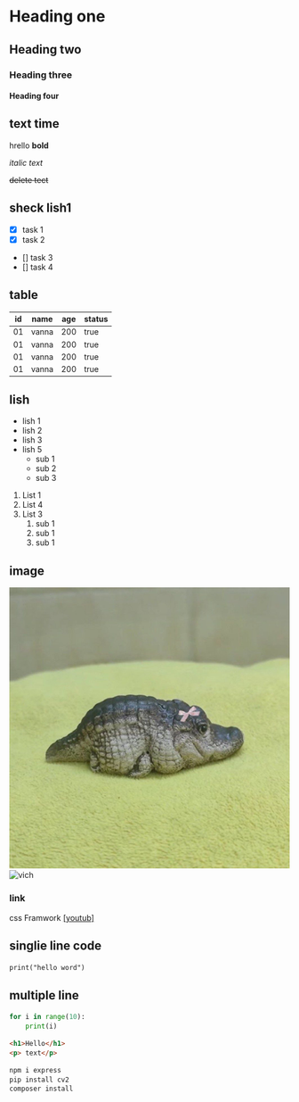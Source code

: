 # Heading one
## Heading two
### Heading three
#### Heading four

## text time
hrello **bold**

*italic text*

~~delete tect~~
## sheck lish1

- [X] task 1
- [X] task 2
- [] task 3
- [] task 4

## table
|id | name | age | status |
|---|------|-----|--------|
|01 |vanna |200  | true   |
|01 |vanna |200  | true   |
|01 |vanna |200  | true   |
|01 |vanna |200  | true   |

## lish
- lish  1 
- lish   2
- lish   3
- lish   5
    - sub 1
    - sub 2
    - sub 3

1. List 1
2. List 4
3. List 3
    1. sub 1
    3. sub 1
    3. sub 1

## image 
![vich](image.png)
![vich](image-1.png)

### link
css Framwork [[youtub]](https://www.youtube.com/)


## singlie line code
`print("hello word")`

## multiple line
```python
for i in range(10):
    print(i)
```
```html
<h1>Hello</h1>
<p> text</p>
```
```bash
npm i express
pip install cv2
composer install
```